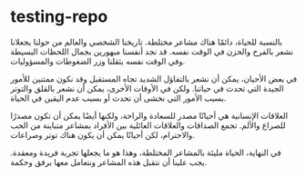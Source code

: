# testing-repo

بالنسبة للحياة، دائمًا هناك مشاعر مختلطة. تاريخنا الشخصي والعالم من حولنا يجعلانا نشعر بالفرح والحزن في الوقت نفسه. قد نجد أنفسنا مبهورين بجمال اللحظات البسيطة وفي الوقت نفسه يثقلنا وزر الضغوطات والمسؤوليات.

في بعض الأحيان، يمكن أن نشعر بالتفاؤل الشديد تجاه المستقبل وقد نكون ممتنين للأمور الجيدة التي تحدث في حياتنا. ولكن في الأوقات الأخرى، يمكن أن نشعر بالقلق والتوتر بسبب الأمور التي نخشى أن تحدث أو بسبب عدم اليقين في الحياة.

العلاقات الإنسانية هي أحيانًا مصدر للسعادة والراحة، ولكنها أيضًا يمكن أن تكون مصدرًا للصراع والألم. تجمع الصداقات والعلاقات العائلية بين الأفراد بمشاعر متباينة من الحب والاحترام، لكن أحيانًا يمكن أن يكون هناك توتر وصراعات.

في النهاية، الحياة مليئة بالمشاعر المختلطة، وهذا هو ما يجعلها تجربة فريدة ومعقدة. يجب علينا أن نتقبل هذه المشاعر ونتعامل معها برفق وحكمة.
